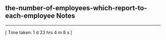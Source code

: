 <h2>the-number-of-employees-which-report-to-each-employee Notes</h2><hr>[ Time taken: 1 d 23 hrs 4 m 8 s ]